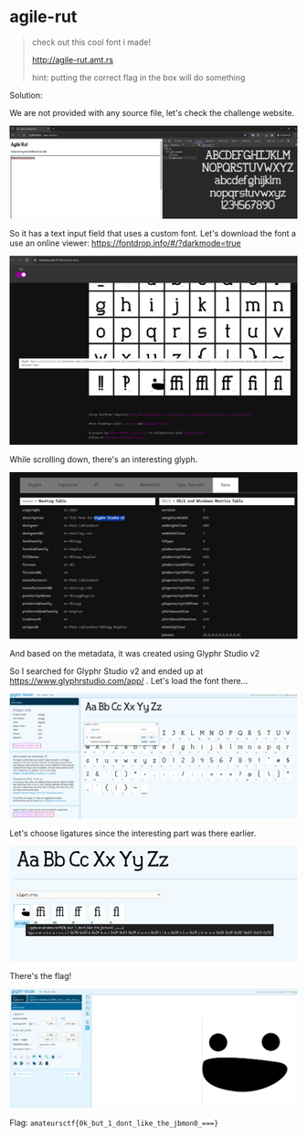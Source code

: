 # agile-rut

> check out this cool font i made!
> 
> http://agile-rut.amt.rs
> 
> hint: putting the correct flag in the box will do something

Solution:

We are not provided with any source file, let's check the challenge website.

![image](1.png)

So it has a text input field that uses a custom font. Let's download the font a use an online viewer: https://fontdrop.info/#/?darkmode=true

![image](2.png)

While scrolling down, there's an interesting glyph.

![image](3.png)

And based on the metadata, it was created using Glyphr Studio v2

So I searched for Glyphr Studio v2 and ended up at https://www.glyphrstudio.com/app/ . Let's load the font there...

![image](4.png)

Let's choose ligatures since the interesting part was there earlier.

![image](5.png)

There's the flag!

![image](6.png)

Flag: `amateursctf{0k_but_1_dont_like_the_jbmon0_===}`